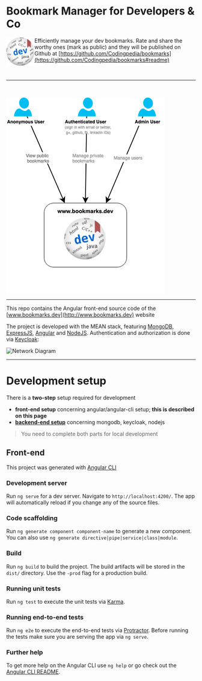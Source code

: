 # Bookmark Manager for Developers & Co

<img align="left" src="src/assets/bookmarks.dev-logo-md.png">

Efficiently manage your dev bookmarks. Rate and share the worthy ones (mark as public) and they will be published on Github 
at [https://github.com/Codingpedia/bookmarks](https://github.com/Codingpedia/bookmarks#readme)
  
<br/>
  
 ---
 
 <br/>
 
![Bookmarks Context](src/assets/bookmarks-dev-context.png)

---
This repo contains the Angular front-end source code of the [www.bookmarks.dev](http://www.bookmarks.dev) website

The project is developed with the MEAN stack, featuring [MongoDB](https://docs.mongodb.com/manual/), [ExpressJS](https://expressjs.com/en/api.html),
 [Angular](https://angular.io/docs/ts/latest/) and [NodeJS](https://nodejs.org/en/docs/). Authentication and authorization
 is done via [Keycloak](http://www.keycloak.org/): 
 
![Network Diagram](https://raw.githubusercontent.com/wiki/Codingpedia/bookmarks-api/images/network-diagram.png)

***

# Development setup

There is a **two-step** setup required for development 
* **front-end setup** concerning angular/angular-cli setup; **this is described on this page**
* **[backend-end setup](https://github.com/Codingpedia/bookmarks-api)** concerning mongodb, keycloak, nodejs

> You need to complete both parts for local development

## Front-end

This project was generated with [Angular CLI](https://github.com/angular/angular-cli)

### Development server

Run `ng serve` for a dev server. Navigate to `http://localhost:4200/`. The app will automatically reload if you change any of the source files.

### Code scaffolding

Run `ng generate component component-name` to generate a new component. You can also use `ng generate directive|pipe|service|class|module`.

### Build

Run `ng build` to build the project. The build artifacts will be stored in the `dist/` directory. Use the `-prod` flag for a production build.

### Running unit tests

Run `ng test` to execute the unit tests via [Karma](https://karma-runner.github.io).

### Running end-to-end tests

Run `ng e2e` to execute the end-to-end tests via [Protractor](http://www.protractortest.org/).
Before running the tests make sure you are serving the app via `ng serve`.

### Further help

To get more help on the Angular CLI use `ng help` or go check out the [Angular CLI README](https://github.com/angular/angular-cli/blob/master/README.md).
